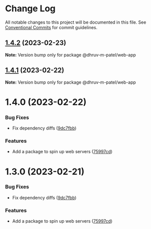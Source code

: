 # Change Log

All notable changes to this project will be documented in this file.
See [Conventional Commits](https://conventionalcommits.org) for commit guidelines.

## [1.4.2](https://github.com/dhruv-m-patel/node-react-monorepo/compare/@dhruv-m-patel/web-app@1.4.1...@dhruv-m-patel/web-app@1.4.2) (2023-02-23)

**Note:** Version bump only for package @dhruv-m-patel/web-app

## [1.4.1](https://github.com/dhruv-m-patel/node-react-monorepo/compare/@dhruv-m-patel/web-app@1.4.0...@dhruv-m-patel/web-app@1.4.1) (2023-02-22)

**Note:** Version bump only for package @dhruv-m-patel/web-app

# 1.4.0 (2023-02-22)

### Bug Fixes

- Fix dependency diffs ([9dc7fbb](https://github.com/dhruv-m-patel/node-react-monorepo/commit/9dc7fbb59532590da154c9bb136de19716100aba))

### Features

- Add a package to spin up web servers ([75997cd](https://github.com/dhruv-m-patel/node-react-monorepo/commit/75997cd855ac1e9bca0bd0d3f305d29f0f31f623))

# 1.3.0 (2023-02-21)

### Bug Fixes

- Fix dependency diffs ([9dc7fbb](https://github.com/dhruv-m-patel/node-react-monorepo/commit/9dc7fbb59532590da154c9bb136de19716100aba))

### Features

- Add a package to spin up web servers ([75997cd](https://github.com/dhruv-m-patel/node-react-monorepo/commit/75997cd855ac1e9bca0bd0d3f305d29f0f31f623))
